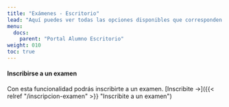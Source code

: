 ```yaml
---
title: "Exámenes - Escritorio"
lead: "Aquí puedes ver todas las opciones disponibles que corresponden a los exámenes."
menu:
  docs:
    parent: "Portal Alumno Escritorio"
weight: 010
toc: true
---
```


#### Inscribirse a un examen

Con esta funcionalidad podrás inscribirte a un examen. [Inscribite →]({{< relref "/inscripcion-examen" >}} "Inscribite a un examen")
